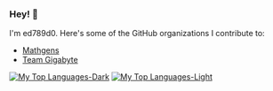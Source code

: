 ### Hey! 👋
I'm ed789d0. Here's some of the GitHub organizations I contribute to:
* [Mathgens](https://mathgens.github.io)
* [Team Gigabyte](https://team-gigabyte.github.io)
<!--
**ed789d0/ed789d0** is a ✨ _special_ ✨ repository because its `README.md` (this file) appears on your GitHub profile.

Here are some ideas to get you started:

- 🔭 I’m currently working on ...
- 🌱 I’m currently learning ...
- 👯 I’m looking to collaborate on ...
- 🤔 I’m looking for help with ...
- 💬 Ask me about ...
- 📫 How to reach me: ...
- 😄 Pronouns: ...
- ⚡ Fun fact: ...
-->

[![My Top Languages-Dark](https://github-readme-stats.vercel.app/api/top-langs/?username=ed789d0&layout=compact&theme=merko#gh-dark-mode-only)](https://github.com/anuraghazra/github-readme-stats#gh-dark-mode-only)
[![My Top Languages-Light](https://github-readme-stats.vercel.app/api/top-langs/?username=ed789d0&layout=compact&theme=default#gh-light-mode-only)](https://github.com/anuraghazra/github-readme-stats#gh-light-mode-only)
